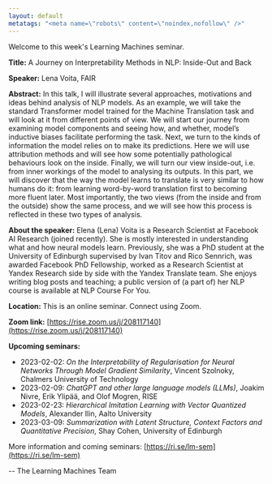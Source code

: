 ```yaml
---
layout: default
metatags: "<meta name=\"robots\" content=\"noindex,nofollow\" />"
---
```

Welcome to this week's Learning Machines seminar.

**Title:** A Journey on Interpretability Methods in NLP: Inside-Out and Back

**Speaker:** Lena Voita, FAIR

**Abstract:** In this talk, I will illustrate several approaches, motivations and ideas behind analysis of NLP models. As an example, we will take the standard Transformer model trained for the Machine Translation task and will look at it from different points of view. We will start our journey from examining model components and seeing how, and whether, model’s inductive biases facilitate performing the task. Next, we turn to the kinds of information the model relies on to make its predictions. Here we will use attribution methods and will see how some potentially pathological behaviours look on the inside. Finally, we will turn our view inside-out, i.e. from inner workings of the model to analysing its outputs. In this part, we will discover that the way the model learns to translate is very similar to how humans do it: from learning word-by-word translation first to becoming more fluent later. Most importantly, the two views (from the inside and from the outside) show the same process, and we will see how this process is reflected in these two types of analysis.

**About the speaker:** Elena (Lena) Voita is a Research Scientist at Facebook AI Research (joined recently). She is mostly interested in understanding what and how neural models learn. Previously, she was a PhD student at the University of Edinburgh supervised by Ivan Titov and Rico Sennrich, was awarded Facebook PhD Fellowship, worked as a Research Scientist at Yandex Research side by side with the Yandex Translate team. She enjoys writing blog posts and teaching; a public version of (a part of) her NLP course is available at NLP Course For You.

**Location:** This is an online seminar. Connect using Zoom.

**Zoom link:** [https://rise.zoom.us/j/208117140](https://rise.zoom.us/j/208117140)

**Upcoming seminars:**

* 2023-02-02: *On the Interpretability of Regularisation for Neural Networks Through Model Gradient Similarity*, Vincent Szolnoky, Chalmers University of Technology
* 2023-02-09: *ChatGPT and other large language models (LLMs)*, Joakim Nivre, Erik Ylipää, and Olof Mogren, RISE
* 2023-02-23: *Hierarchical Imitation Learning with Vector Quantized Models*, Alexander Ilin, Aalto University
* 2023-03-09: *Summarization with Latent Structure, Context Factors and Quantitative Precision*, Shay Cohen, University of Edinburgh

More information and coming seminars: [https://ri.se/lm-sem](https://ri.se/lm-sem)

-- The Learning Machines Team

